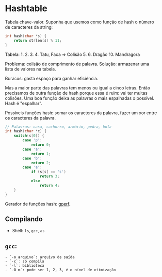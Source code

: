 # Hashtable
Tabela chave-valor. Suponha que usemos como função de hash o número de caracteres da string:

```C
int hash(char *s) {
    return strlen(s) % 11;
}
```

Tabela:
1.
2.
3.
4. Tatu, Faca => Colisão
5.
6. Dragão
10. Mandragora

Problema: colisão de comprimento de palavra. Solução: armazenar uma lista de valores na tabela.

Buracos: gasta espaço para ganhar eficiência.

Mas a maior parte das palavras tem menos ou igual a cinco letras. Então precisamos de outra função de hash porque essa é ruim: vai ter muitas colisões. Uma boa função deixa as palavras o mais espalhadas o possível. Hash é "espalhar".

Possíveis funções hash: somar os caracteres da palavra, fazer um xor entre os caracteres da palavra.



```C
// Palavras: casa, cachorro, armário, pedra, bola
int hash(char *c) {
    switch(s[0]) {
        case 'p':
            return 0;
        case 'a':
            return 1;
        case 'b':
            return 2;
        case 'a':
            if (s[s] == 's')
                return 3;
            else
                return 4;
    }
}
```

Gerador de funções hash: [gperf](https://www.gnu.org/software/gperf/).

## Compilando
- Shell: `ls`, `gcc`, `as`

## `gcc`:
	- `-o arquivo`: arquivo de saída
	- `-c`: só compila
	- `-l`: biblioteca
	- `-O n`: pode ser 1, 2, 3, é o nível de otimização

